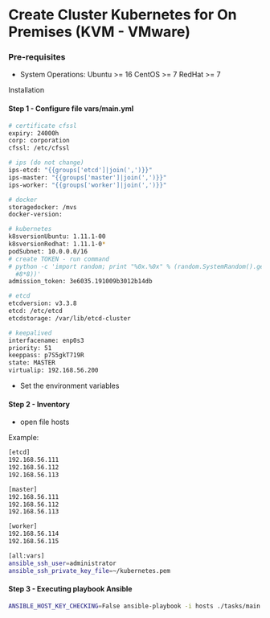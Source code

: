 # Create Cluster Kubernetes for On Premises (KVM - VMware)

### Pre-requisites

* System Operations:
    Ubuntu >= 16 
    CentOS >= 7
    RedHat >= 7

Installation

#### Step 1 - Configure file vars/main.yml

```bash
# certificate cfssl
expiry: 24000h
corp: corporation
cfssl: /etc/cfssl

# ips (do not change)
ips-etcd: "{{groups['etcd']|join(',')}}"
ips-master: "{{groups['master']|join(',')}}"
ips-worker: "{{groups['worker']|join(',')}}"

# docker
storagedocker: /mvs
docker-version:

# kubernetes
k8sversionUbuntu: 1.11.1-00
k8sversionRedhat: 1.11.1-0*
podSubnet: 10.0.0.0/16
# create TOKEN - run command
# python -c 'import random; print "%0x.%0x" % (random.SystemRandom().getrandbits(3*8), random.SystemRandom().getrandbits(
  #8*8))'
admission_token: 3e6035.191009b3012b14db

# etcd
etcdversion: v3.3.8
etcd: /etc/etcd
etcdstorage: /var/lib/etcd-cluster

# keepalived
interfacename: enp0s3
priority: 51
keeppass: p7S5gkT719R
state: MASTER
virtualip: 192.168.56.200
```

- Set the environment variables

#### Step 2 - Inventory 

- open file hosts 

Example:
```bash
[etcd]
192.168.56.111
192.168.56.112
192.168.56.113

[master]
192.168.56.111
192.168.56.112
192.168.56.113

[worker]
192.168.56.114
192.168.56.115

[all:vars]
ansible_ssh_user=administrator
ansible_ssh_private_key_file=~/kubernetes.pem
```

#### Step 3 - Executing playbook Ansible

```bash
ANSIBLE_HOST_KEY_CHECKING=False ansible-playbook -i hosts ./tasks/main.yml --skip-tags destroyCluster
```